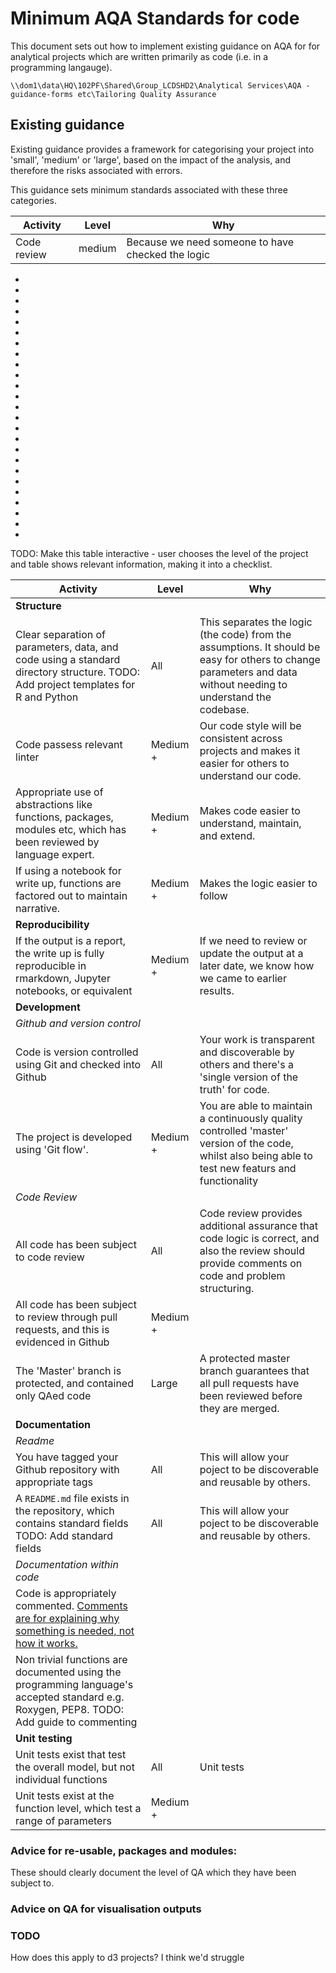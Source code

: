#  Minimum AQA Standards for code


This document sets out how to implement existing guidance on AQA for for analytical projects which are written primarily as code (i.e. in a programming langauge).

`\\dom1\data\HQ\102PF\Shared\Group_LCDSHD2\Analytical Services\AQA - guidance-forms etc\Tailoring Quality Assurance`

## Existing guidance

Existing guidance provides a framework for categorising your project into 'small', 'medium' or 'large', based on the impact of the analysis, and therefore the risks associated with errors.

This guidance sets minimum standards associated with these three categories.

Activity | Level | Why
--- | --- | ---
Code review | medium | Because we need someone to have checked the logic

-
-
-
-
-
-
-
-
-
-
-
-
-
-
-
-
-
-
-
-
-
-
-
-
-

TODO:  Make this table interactive - user chooses the level of the project and table shows relevant information, making it into a checklist.


Activity | Level | Why
--- | --- | ---
**Structure**||
Clear separation of parameters, data, and code using a standard directory structure.  TODO:  Add project templates for R and Python | All | This separates the logic (the code) from the assumptions.  It should be easy for others to change parameters and data without needing to understand the codebase.  
Code passess relevant linter | Medium + | Our code style will be consistent across projects and makes it easier for others to understand our code.
Appropriate use of abstractions like functions, packages, modules etc, which has been reviewed by language expert. | Medium + | Makes code easier to understand, maintain, and extend.
If using a notebook for write up, functions are factored out to maintain narrative. | Medium + | Makes the logic easier to follow
**Reproducibility** ||
If the output is a report, the write up is fully reproducible in rmarkdown, Jupyter notebooks, or equivalent | Medium + | If we need to review or update the output at a later date, we know how we came to earlier results.
**Development** ||
*Github and version control* ||
Code is version controlled using Git and checked into Github | All | Your work is transparent and discoverable by others and there's a 'single version of the truth' for code.
The project is developed using 'Git flow'. | Medium + | You are able to maintain a continuously quality controlled 'master' version of the code, whilst also being able to test new featurs and functionality
*Code Review* ||
All code has been subject to code review | All | Code review provides additional assurance that code logic is correct, and also the review should provide comments on code and problem structuring.
All code has been subject to review through pull requests, and this is evidenced in Github | Medium + |
The 'Master' branch is protected, and contained only QAed code | Large | A protected master branch guarantees that all pull requests have been reviewed before they are merged.
**Documentation** ||
*Readme* | |
You have tagged your Github repository with appropriate tags | All | This will allow your poject to be discoverable and reusable by others.
A `README.md` file exists in the repository, which contains standard fields TODO: Add standard fields | All | This will allow your poject to be discoverable and reusable by others.
*Documentation within code* ||
Code is appropriately commented.  [Comments are for explaining why something is needed, not how it works.](https://github.com/moj-analytical-services/our-coding-standards/blob/7e751164d577b521e7f62484a68ee1861f8ae4ac/they_are_users_too.md#L4) |
Non trivial functions are documented using the programming language's accepted standard e.g. Roxygen, PEP8.  TODO:  Add guide to commenting | 
**Unit testing** ||
Unit tests exist that test the overall model, but not individual functions | All | Unit tests 
Unit tests exist at the function level, which test a range of parameters  | Medium + | 

### Advice for re-usable, packages and modules:

These should clearly document the level of QA which they have been subject to.


### Advice on QA for visualisation outputs

 
 

### TODO
How does this apply to d3 projects?  I think we'd struggle 